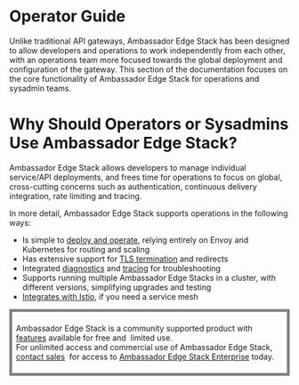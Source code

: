 # Operator Guide

Unlike traditional API gateways, Ambassador Edge Stack has been designed to allow developers and operations to work independently from each other, with an operations team more focused towards the global deployment and configuration of the gateway. This section of the documentation focuses on the core functionality of Ambassador Edge Stack for operations and sysadmin teams.

# Why Should Operators or Sysadmins Use Ambassador Edge Stack?

Ambassador Edge Stack allows developers to manage individual service/API deployments, and frees time for operations to focus on global, cross-cutting concerns such as authentication, continuous delivery integration, rate limiting and tracing.

In more detail, Ambassador Edge Stack supports operations in the following ways:

* Is simple to [deploy and operate](/user-guide/kubernetes-integration), relying entirely on Envoy and Kubernetes for routing and scaling
* Has extensive support for [TLS termination](/user-guide/tls-termination) and redirects
* Integrated [diagnostics](/reference/statistics) and [tracing](/user-guide/tracing-tutorial) for troubleshooting
* Supports running multiple Ambassador Edge Stacks in a cluster, with different versions, simplifying upgrades and testing
* [Integrates with Istio](/user-guide/with-istio), if you need a service mesh

<div style="border: thick solid gray;padding:0.5em"> 

Ambassador Edge Stack is a community supported product with 
[features](getambassador.io/features) available for free and 
limited use. For unlimited access and commercial use of
Ambassador Edge Stack, [contact sales](https:/www.getambassador.io/contact) 
for access to [Ambassador Edge Stack Enterprise](/user-guide/ambassador-edge-stack-enterprise) today.

</div>
</p>
